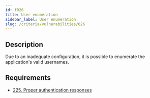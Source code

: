 ```yaml
---
id: f026
title: User enumeration
sidebar_label: User enumeration
slug: /criteria/vulnerabilities/026
---
```


## Description

Due to an inadequate configuration,
it is possible to enumerate
the application's valid usernames.

## Requirements

- [225. Proper authentication responses](/criteria/requirements/225)
